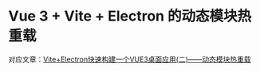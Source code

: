 # Vue 3 + Vite + Electron 的动态模块热重载

对应文章：[Vite+Electron快速构建一个VUE3桌面应用(二)——动态模块热重载](https://github.com/Kuari/Blog/issues/53)
